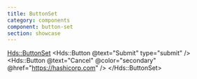 ```yaml
---
title: ButtonSet
category: components
component: button-set
section: showcase
---
```



<section data-test-percy data-section="showcase">
  

  <Hds::ButtonSet>
    <Hds::Button @text="Submit" type="submit" />
    <Hds::Button @text="Cancel" @color="secondary" @href="https://hashicorp.com" />
  </Hds::ButtonSet>
</section>
